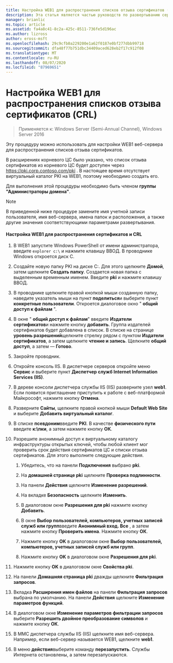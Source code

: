 ```yaml
---
title: Настройка WEB1 для распространения списков отзыва сертификатов (CRL)
description: Эта статья является частью руководств по развертыванию сертификатов сервера для беспроводных и беспроводных развертываний 802.1 X.
manager: brianlic
ms.topic: article
ms.assetid: fa4a8c41-8c2a-425c-8511-736fe5d196ac
ms.author: lizross
author: eross-msft
ms.openlocfilehash: 29c9cfb0a229200e1a62f0187e0bf277dbb99718
ms.sourcegitcommit: dfa48f77b751dbc34409aced628eb2f17c912f08
ms.translationtype: MT
ms.contentlocale: ru-RU
ms.lasthandoff: 08/07/2020
ms.locfileid: "87969651"
---
```

# <a name="configure-web1-to-distribute-certificate-revocation-lists-crls"></a>Настройка WEB1 для распространения списков отзыва сертификатов (CRL)

>Применяется к: Windows Server (Semi-Annual Channel), Windows Server 2016

Эту процедуру можно использовать для настройки WEB1 веб-сервера для распространения списков отзыва сертификатов.

В расширениях корневого ЦС было указано, что список отзыва сертификатов из корневого ЦС будет доступен через https://pki.corp.contoso.com/pki . В настоящее время отсутствует виртуальный каталог PKI на WEB1, поэтому необходимо создать его.

Для выполнения этой процедуры необходимо быть членом **группы "Администраторы домена"**.

> [!NOTE]
> В приведенной ниже процедуре замените имя учетной записи пользователя, имя веб-сервера, имена папок и расположения, а также другие значения соответствующими параметрами развертывания.

#### <a name="to-configure-web1-to-distribute-certificates-and-crls"></a>Настройка WEB1 для распространения сертификатов и CRL

1.  В WEB1 запустите Windows PowerShell от имени администратора, введите `explorer c:\` и нажмите клавишу ВВОД. В проводнике Windows откроется диск C.

2.  Создайте новую папку PKI на диске C:. Для этого щелкните **Домой**, затем щелкните **Создать папку**. Создается новая папка с выделенным временным именем. Введите **pki** и нажмите клавишу ВВОД.

3.  В проводнике щелкните правой кнопкой мыши созданную папку, наведите указатель мыши на пункт **поделиться**и выберите пункт **конкретные пользователи**. Откроется диалоговое окно " **общий доступ к файлам** ".

4.  В окне " **общий доступ к файлам**" введите **Издатели сертификатов**и нажмите кнопку **добавить**. Группа издателей сертификатов будет добавлена в список. В списке на странице **уровень разрешений**щелкните стрелку рядом с пунктом **Издатели сертификатов**, а затем щелкните **чтение и запись**. Щелкните **общий доступ**, а затем — **Готово**.

5.  Закройте проводник.

6.  Откройте консоль IIS. В диспетчере серверов откройте меню **Сервис** и выберите пункт **Диспетчер служб Internet Information Services (IIS)**.

7.  В дереве консоли диспетчера службы IIS (IIS) разверните узел **web1**. Если появится приглашение  приступить к работе с веб-платформой Майкрософт, нажмите кнопку  **Отмена**.

8.  Разверните **Сайты**, щелкните правой кнопкой мыши **Default Web Site** и выберите **Добавить виртуальный каталог**.

9. В списке **псевдоним**введите **PKI**. В качестве **физического пути** введите **к:\пки**, а затем нажмите кнопку **ОК**.

10. Разрешите анонимный доступ к виртуальному каталогу инфраструктуры открытых ключей, чтобы любой клиент мог проверить срок действия сертификатов ЦС и списки отзыва сертификатов. Для этого выполните следующие действия.

    1.  Убедитесь, что на панели **Подключения** выбрано **pki**.

    2.  На **домашней странице pki** щелкните **Проверка подлинности**.

    3.  На панели **Действия** щелкните **Изменение разрешений**.

    4.  На вкладке **Безопасность** щелкните **Изменить**.

    5.  В диалоговом окне **Разрешения для pki** нажмите кнопку **Добавить**.

    6.  В окне **Выбор пользователей, компьютеров, учетных записей служб или групп**введите **Анонимный вход. Все** , а затем нажмите кнопку **Проверить имена**. Нажмите кнопку **ОК**.

    7.  Нажмите кнопку **OK** в диалоговом окне **Выбор пользователей, компьютеров, учетных записей служб или групп**.

    8.  Нажмите кнопку **OK** в диалоговом окне **Разрешения для pki**.

11. Нажмите кнопку **OK** в диалоговом окне **Свойства pki**.

12. На панели **Домашняя страница pki** дважды щелкните **Фильтрация запросов**.

13. Вкладка **Расширения имен файлов** на панели **Фильтрация запросов** выбрана по умолчанию. На панели **Действия** щелкните **Изменение параметров функций**.

14. В диалоговом окне **Изменение параметров фильтрации запросов** выберите **Разрешить двойное преобразование символов** и нажмите кнопку **ОК**.

15. В MMC диспетчера службы IIS (IIS) щелкните имя веб-сервера. Например, если веб-сервер называется WEB1, щелкните **web1**.

16. В меню **действия**выберите команду **перезапустить**. Службы Интернета остановлены, а затем перезапускаются.


